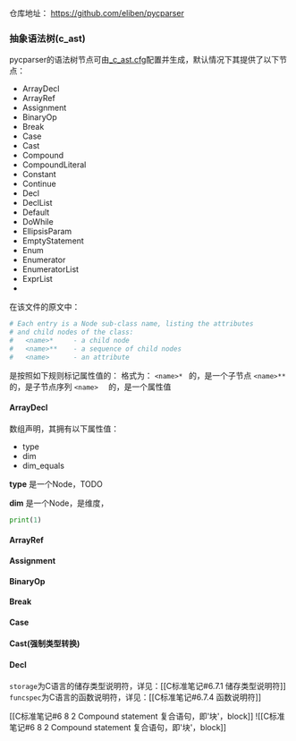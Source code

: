 
仓库地址：
	https://github.com/eliben/pycparser




### 抽象语法树(c_ast)

pycparser的语法树节点可由[\_c_ast.cfg](https://github.com/eliben/pycparser/blob/master/pycparser/_c_ast.cfg)配置并生成，默认情况下其提供了以下节点：
- ArrayDecl
- ArrayRef
- Assignment
- BinaryOp
- Break
- Case
- Cast
- Compound
- CompoundLiteral
- Constant
- Continue
- Decl
- DeclList
- Default
- DoWhile
- EllipsisParam
- EmptyStatement
- Enum
- Enumerator
- EnumeratorList
- ExprList
- 

在该文件的原文中：
```yaml
# Each entry is a Node sub-class name, listing the attributes
# and child nodes of the class:
#   <name>*     - a child node
#   <name>**    - a sequence of child nodes
#   <name>      - an attribute
```
是按照如下规则标记属性值的：
	格式为：
		`<name>* ` 的，是一个子节点
		`<name>**` 的，是子节点序列
		`<name>  ` 的，是一个属性值

#### ArrayDecl

数组声明，其拥有以下属性值：
- type
- dim
- dim_equals

**type**
是一个Node，TODO

**dim**
是一个Node，是维度，

```python
print(1)
```


#### ArrayRef


#### Assignment

#### BinaryOp

#### Break

#### Case

#### Cast(强制类型转换)



#### Decl
`storage`为C语言的储存类型说明符，详见：[[C标准笔记#6.7.1 储存类型说明符]]
`funcspec`为C语言的函数说明符，详见：[[C标准笔记#6.7.4 函数说明符]]

[[C标准笔记#6 8 2 Compound statement 复合语句，即'块'，block]]
![[C标准笔记#6 8 2 Compound statement 复合语句，即'块'，block]]
